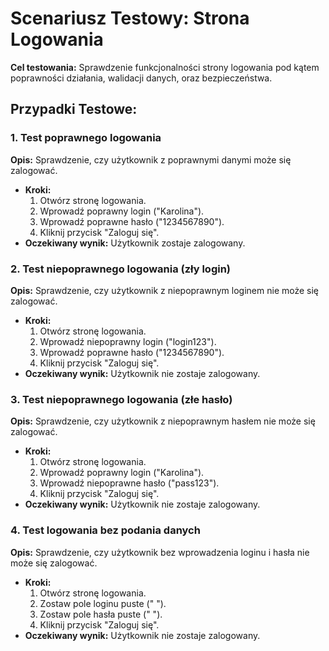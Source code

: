 # Scenariusz Testowy: Strona Logowania

**Cel testowania:**
Sprawdzenie funkcjonalności strony logowania pod kątem poprawności działania, walidacji danych, oraz bezpieczeństwa.


## Przypadki Testowe:

### 1. Test poprawnego logowania

**Opis:** Sprawdzenie, czy użytkownik z poprawnymi danymi może się zalogować.
- **Kroki:**
  1. Otwórz stronę logowania.
  2. Wprowadź poprawny login ("Karolina").
  3. Wprowadź poprawne hasło ("1234567890").
  4. Kliknij przycisk "Zaloguj się".
- **Oczekiwany wynik:** Użytkownik zostaje zalogowany.

### 2. Test niepoprawnego logowania (zły login)

**Opis:** Sprawdzenie, czy użytkownik z niepoprawnym loginem nie może się zalogować.
- **Kroki:**
  1. Otwórz stronę logowania.
  2. Wprowadź niepoprawny login ("login123").
  3. Wprowadź poprawne hasło ("1234567890").
  4. Kliknij przycisk "Zaloguj się".
- **Oczekiwany wynik:** Użytkownik nie zostaje zalogowany.

### 3. Test niepoprawnego logowania (złe hasło)

**Opis:** Sprawdzenie, czy użytkownik z niepoprawnym hasłem nie może się zalogować.
- **Kroki:**
  1. Otwórz stronę logowania.
  2. Wprowadź poprawny login ("Karolina").
  3. Wprowadź niepoprawne hasło ("pass123").
  4. Kliknij przycisk "Zaloguj się".
- **Oczekiwany wynik:** Użytkownik nie zostaje zalogowany.

### 4. Test logowania bez podania danych

**Opis:** Sprawdzenie, czy użytkownik bez wprowadzenia loginu i hasła nie może się zalogować.
- **Kroki:**
  1. Otwórz stronę logowania.
  2. Zostaw pole loginu puste (" ").
  3. Zostaw pole hasła puste (" ").
  4. Kliknij przycisk "Zaloguj się".
- **Oczekiwany wynik:** Użytkownik nie zostaje zalogowany.

